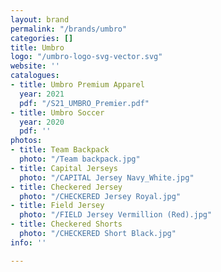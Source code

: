 ```yaml
---
layout: brand
permalink: "/brands/umbro"
categories: []
title: Umbro
logo: "/umbro-logo-svg-vector.svg"
website: ''
catalogues:
- title: Umbro Premium Apparel
  year: 2021
  pdf: "/S21_UMBRO_Premier.pdf"
- title: Umbro Soccer
  year: 2020
  pdf: ''
photos:
- title: Team Backpack
  photo: "/Team backpack.jpg"
- title: Capital Jerseys
  photo: "/CAPITAL Jersey Navy_White.jpg"
- title: Checkered Jersey
  photo: "/CHECKERED Jersey Royal.jpg"
- title: Field Jersey
  photo: "/FIELD Jersey Vermillion (Red).jpg"
- title: Checkered Shorts
  photo: "/CHECKERED Short Black.jpg"
info: ''

---
```

